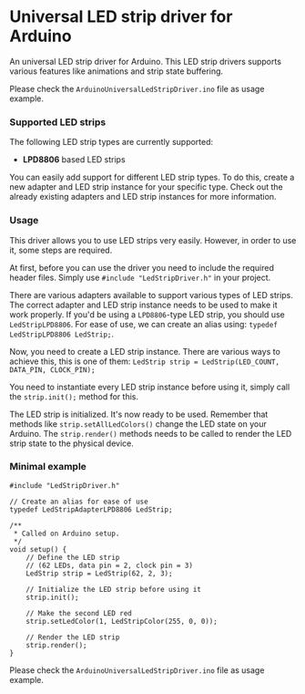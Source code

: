 # Universal LED strip driver for Arduino
An universal LED strip driver for Arduino.
This LED strip drivers supports various features like animations and strip state buffering.

Please check the `ArduinoUniversalLedStripDriver.ino` file as usage example.

### Supported LED strips
The following LED strip types are currently supported:

- **LPD8806** based LED strips

You can easily add support for different LED strip types.
To do this, create a new adapter and LED strip instance for your specific type.
Check out the already existing adapters and LED strip instances for more information.

### Usage
This driver allows you to use LED strips very easily. However, in order to use it, some steps are required.

At first, before you can use the driver you need to include the required header files. Simply use 
`#include "LedStripDriver.h"` in your project.

There are various adapters available to support various types of LED strips.
The correct adapter and LED strip instance needs to be used to make it work properly.
If you'd be using a `LPD8806`-type LED strip, you should use `LedStripLPD8806`.
For ease of use, we can create an alias using:
`typedef LedStripLPD8806 LedStrip;`.

Now, you need to create a LED strip instance. There are various ways to achieve this, this is one of them:
`LedStrip strip = LedStrip(LED_COUNT, DATA_PIN, CLOCK_PIN);`

You need to instantiate every LED strip instance before using it, simply call the `strip.init();` method for this.

The LED strip is initialized. It's now ready to be used. Remember that methods like `strip.setAllLedColors()` change the LED state on your Arduino.
The `strip.render()` methods needs to be called to render the LED strip state to the physical device.


### Minimal example
    #include "LedStripDriver.h"
    
    // Create an alias for ease of use
    typedef LedStripAdapterLPD8806 LedStrip;
    
    /**
     * Called on Arduino setup.
     */
    void setup() {
        // Define the LED strip
        // (62 LEDs, data pin = 2, clock pin = 3)
        LedStrip strip = LedStrip(62, 2, 3);
    
        // Initialize the LED strip before using it
        strip.init();
    
        // Make the second LED red
        strip.setLedColor(1, LedStripColor(255, 0, 0));
    
        // Render the LED strip
        strip.render();
    }

Please check the `ArduinoUniversalLedStripDriver.ino` file as usage example.